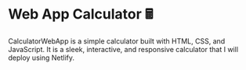 # Web App Calculator 🖩

CalculatorWebApp is a simple calculator built with HTML, CSS, and JavaScript. It is a sleek, interactive, and responsive calculator that I will deploy using Netlify.
